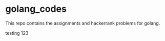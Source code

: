# golang_codes

This repo contains the assignments and hackerrank problems for golang.

testing 123
